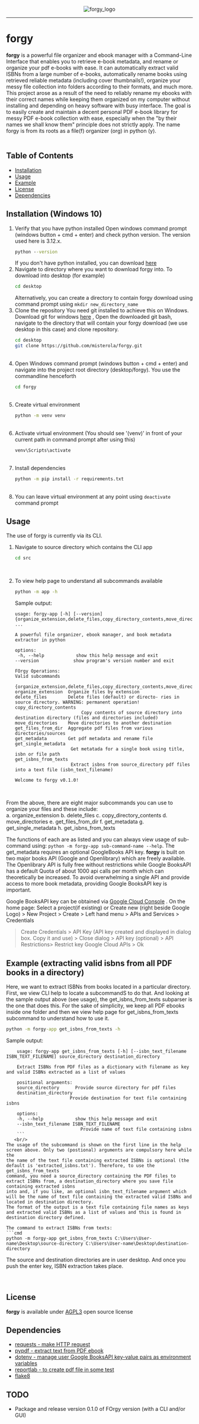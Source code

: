 <p align="center">
    <img alt="forgy_logo" src="https://github.com/misterola/forgy/blob/dev/forgy_logo.png">
</p>

------------------------

# forgy
**forgy** is a powerful file organizer and ebook manager with a Command-Line Interface that enables you to retrieve e-book metadata, and rename or organize your pdf e-books with ease. 
It can automatically extract valid ISBNs from a large number of e-books, automatically rename books using retrieved reliable metadata (including cover thumbnails!), organize your
messy file collection into folders according to their formats, and much more. This project arose as a result of the need to reliably rename my ebooks with their correct names while
keeping them organized on my computer without installing and depending on heavy software with busy interface. The goal is to easily create and maintain a decent personal PDF e-book 
library for messy PDF e-book collection with ease, especially when the "by their names we shall know them" principle does not strictly apply. The name forgy is from its roots as a 
file(f) organizer (org) in python (y).
<br/>
<br/>
## Table of Contents
- [Installation](#installation)
- [Usage](#usage)
- [Example](#example)
- [License](#license)
- [Dependencies](#dependencies)

## Installation (Windows 10)

1. Verify that you have python installed
   Open windows command prompt (windows button + cmd + enter) and check python version. The version used here is  3.12.x.
   ```cmd
   python --version
   ```
   If you don't have python installed, you can download [here](https://www.python.org/downloads)
   <br/>
2. Navigate to directory where you want to download forgy into. To download into desktop (for example)
   ```cmd
   cd desktop
   ```
   Alternatively, you can create a directory to contain forgy download using command prompt using ```mkdir new_directory_name```
   <br/>
3. Clone the repository
   You need git installed to achieve this on Windows. Download git for windows [here](https://git-scm.com/downloads/win) ,  Open the downloaded git bash,
   navigate to the directory that will contain your forgy download (we use desktop in this case) and clone repository.
   ```bash
   cd desktop
   git clone https://github.com/misterola/forgy.git
   ```
   <br/>
5. Open Windows command prompt (windows button + cmd + enter) and navigate into the project root directory (desktop/forgy). You use the commandline henceforth
   ```cmd
   cd forgy
   ```
   <br/>
6. Create virtual environment
   ```cmd
   python -m venv venv
   ```
   <br/>
7. Activate virtual environment (You should see '(venv)' in front of your current path in command prompt after using this)
    ```cmd
    venv\Scripts\activate
    ```
    <br/>
8. Install dependencies
   ```cmd
   python -m pip install -r requirements.txt
   ```
   <br/>
9. You can leave virtual environment at any point using ```deactivate``` command prompt
    <br/>
   

## Usage
The use of forgy is currently via its CLI.

1. Navigate to source directory which contains the CLI app
   ```cmd
   cd src
   ```
   
   <br/>
2. To view help page to understand all subcommands available
   ```cmd
   python -m app -h
   ```
   Sample output:
   ```
   usage: forgy-app [-h] [--version]
   {organize_extension,delete_files,copy_directory_contents,move_directories,get_files_from_dir,get_metadata,get_single_metadata,get_isbns_from_texts}
   ...

   A powerful file organizer, ebook manager, and book metadata extractor in python
        
   options:
    -h, --help            show this help message and exit
   --version             show program's version number and exit
        
   FOrgy Operations:
   Valid subcommands
        
   {organize_extension,delete_files,copy_directory_contents,move_directories,get_files_from_dir,get_metadata,get_single_metadata,get_isbns_from_texts}
   organize_extension  Organize files by extension
   delete_files        Delete files (default) or directo- ries in source directory. WARNING: permanent operation!
   copy_directory_contents
                            Copy contents of source directory into destination directory (files and directories included)
   move_directories    Move directories to another destination
   get_files_from_dir  Aggregate pdf files from various directories/sources
   get_metadata        Get pdf metadata and rename file
   get_single_metadata
                        Get metatada for a single book using title, isbn or file path
   get_isbns_from_texts
                        Extract isbns from source_directory pdf files into a text file (isbn_text_filename)
        
   Welcome to forgy v0.1.0!
   ```
   <br/>

From the above, there are eight major subcommands you can use to organize your files and these include: 		 
    a. organize_extension
    b. delete_files
    c. copy_directory_contents
    d. move_directories
    e. get_files_from_dir
    f. get_metadata
    g. get_single_metadata
    h. get_isbns_from_texts

The functions of each are as listed and you can always view usage of sub-command using: ```python -m forgy-app sub-command-name --help```.
The get_metadata requires an optional GoogleBooks API key. **forgy** is built on two major books API (Google and Openlibrary) which are
freely available. The Openlibrary API is fully free without restrictions while Google BooksAPI has a default Quota of about 1000 api calls
per month which can theoretically be increased. To avoid overwhelming a single API and provide access to more book metadata, providing 
Google BooksAPI key is important.

Google BooksAPI key can be obtained via [Google Cloud Console](https://console.cloud.google.com/) . On the home page:
Select a project(if existing) or Create new (right beside Google Logo) > New Project > Create > Left hand menu > APIs and Services > Credentials
> Create Credentials > API Key (API key created and displayed in dialog box. Copy it and use) > Close dialog > API key (optional) > API Restrictions> Restrict key
> Google Cloud APIs > Ok


## Example (extracting valid isbns from all PDF books in a directory)
Here, we want to extract ISBNs from books located in a particular directory. First, we view CLI help to locate a subcommandS to do that.
And looking at the sample output above (see usage), the get_isbns_from_texts subparser is the one that does this. For the sake of simplicity, we keep all
PDF ebooks inside one folder and then we view help page for get_isbns_from_texts subcommand to understand how to use it.
```cmd
python -m forgy-app get_isbns_from_texts -h
```
Sample output:

```
	usage: forgy-app get_isbns_from_texts [-h] [--isbn_text_filename ISBN_TEXT_FILENAME] source_directory destination_directory

	Extract ISBNs from PDF files as a dictionary with filename as key and valid ISBNs extracted as a list of values

	positional arguments:
  	source_directory      Provide source directory for pdf files
  	destination_directory
                        Provide destination for text file containing isbns

	options:
  	-h, --help            show this help message and exit
  	--isbn_text_filename ISBN_TEXT_FILENAME
                        	Provide name of text file containing isbns
	```
   <br/>
The usage of the subcommand is shown on the first line in the help screen above. Only two (postional) arguments are compulsory here while the
the name of the text file containing extracted ISBNs is optional (the default is 'extracted_isbns.txt'). Therefore, to use the get_isbns_from_texts
command, you need a source_directory containing the PDF files to extract ISBNs from, a destination_directory where you save file containing extracted isbns
into and, if you like, an optional isbn_text_filename argument which will be the name of text file containing the extracted valid ISBNs and located in destination directory.
The format of the output is a text file containing file names as keys and extracted valid ISBNs as a list of values and this is found in destination directory defined.

The command to extract ISBNs from texts:
```cmd
python -m forgy-app get_isbns_from_texts C:\Users\User-name\Desktop\source-directory C:\Users\User-name\Desktop\destination-directory
```
The source and destination directories are in user desktop. And once you push the enter key, ISBN extraction takes place.
<br/>
<br/>
<br/>

## License
**forgy** is available under [AGPL3](https://www.gnu.org/licenses/agpl-3.0.txt) open source license

## Dependencies
- [requests - make HTTP request](https://github.com/psf/requests)
- [pypdf - extract text from PDF ebook](https://github.com/py-pdf/pypdf)
- [dotenv - manage user Google BooksAPI key-value pairs as environment variables](https://github.com/theskumar/python-dotenv)
- [reportlab - to create pdf file in some test](https://pypi.org/project/reportlab)
- [flake8](https://flake8.pycqa.org/en/latest/)

## TODO
- Package and release version 0.1.0 of FOrgy version (with a CLI and/or GUI)
